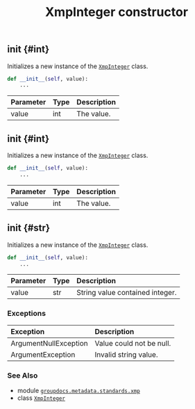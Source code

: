 ﻿---
title: XmpInteger constructor
second_title: GroupDocs.Metadata for Python via .NET API References
description: 
type: docs
url: /python-net/groupdocs.metadata.standards.xmp/xmpinteger/__init__/
is_root: false
weight: 10
---

## __init__ {#int}

Initializes a new instance of the [`XmpInteger`](/metadata/python-net/groupdocs.metadata.standards.xmp/xmpinteger) class.



```python
def __init__(self, value):
    ...
```


| Parameter | Type | Description |
| :- | :- | :- |
| value | int | The value. |


## __init__ {#int}

Initializes a new instance of the [`XmpInteger`](/metadata/python-net/groupdocs.metadata.standards.xmp/xmpinteger) class.



```python
def __init__(self, value):
    ...
```


| Parameter | Type | Description |
| :- | :- | :- |
| value | int | The value. |


## __init__ {#str}

Initializes a new instance of the [`XmpInteger`](/metadata/python-net/groupdocs.metadata.standards.xmp/xmpinteger) class.



```python
def __init__(self, value):
    ...
```


| Parameter | Type | Description |
| :- | :- | :- |
| value | str | String value contained integer. |
### Exceptions
| Exception | Description |
| :- | :- |
| ArgumentNullException | Value could not be null. |
| ArgumentException | Invalid string value. |





### See Also
* module [`groupdocs.metadata.standards.xmp`](../../)
* class [`XmpInteger`](/metadata/python-net/groupdocs.metadata.standards.xmp/xmpinteger)

